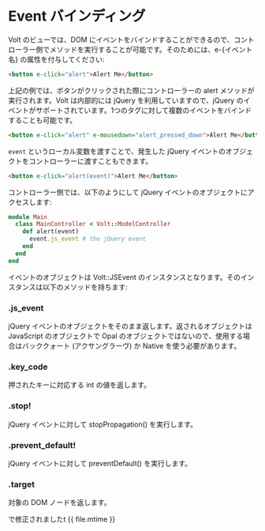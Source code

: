# Event バインディング

Volt のビューでは、DOM にイベントをバインドすることができるので、コントローラー側でメソッドを実行することが可能です。そのためには、e-{イベント名} の属性を付与してください:

```html
<button e-click="alert">Alert Me</button>
```

上記の例では、ボタンがクリックされた際にコントローラーの alert メソッドが実行されます。Volt は内部的には jQuery を利用していますので、jQuery のイベントがサポートされています。1つのタグに対して複数のイベントをバインドすることも可能です。

```html
<button e-click="alert" e-mousedown="alert_pressed_down">Alert Me</button>
```

```event``` というローカル変数を渡すことで、発生した jQuery イベントのオブジェクトをコントローラーに渡すこともできます。

```html
<button e-click="alert(event)">Alert Me</button>
```

コントローラー側では、以下のようにして jQuery イベントのオブジェクトにアクセスします:

```ruby
module Main
  class MainController < Volt::ModelController
    def alert(event)
      event.js_event # the jQuery event
    end
  end
end
```

イベントのオブジェクトは Volt::JSEvent のインスタンスとなります。そのインスタンスは以下のメソッドを持ちます:

### .js_event

jQuery イベントのオブジェクトをそのまま返します。返されるオブジェクトは JavaScript のオブジェクトで Opal のオブジェクトではないので、使用する場合はバッククォート (アクサングラーヴ) か Native を使う必要があります。

### .key_code

押されたキーに対応する int の値を返します。

### .stop!

jQuery イベントに対して stopPropagation() を実行します。

### .prevent_default!

jQuery イベントに対して preventDefault() を実行します。

### .target

対象の DOM ノードを返します。

で修正されましたt {{ file.mtime }}
